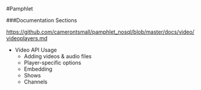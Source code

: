 #Pamphlet

###Documentation Sections

https://github.com/camerontsmall/pamphlet_nosql/blob/master/docs/video/videoplayers.md
* Video API Usage
    * Adding videos & audio files
    * Player-specific options
    * Embedding
    * Shows
    * Channels
